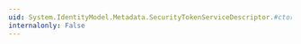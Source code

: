 ```yaml
---
uid: System.IdentityModel.Metadata.SecurityTokenServiceDescriptor.#ctor
internalonly: False
---
```

